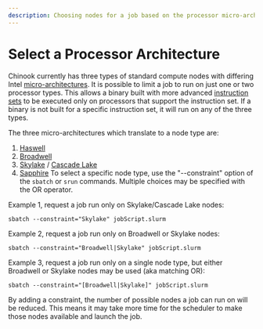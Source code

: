 ```yaml
---
description: Choosing nodes for a job based on the processor micro-architecture.
---
```


# Select a Processor Architecture

Chinook currently has three types of standard compute nodes with differing Intel [micro-architectures](https://en.wikipedia.org/wiki/List_of_Intel_CPU_microarchitectures). It is possible to limit a job to run on just one or two processor types. This allows a binary built with more advanced [instruction sets](https://en.wikipedia.org/wiki/Category:X86_instructions) to be executed only on processors that support the instruction set. If a binary is not built for a specific instruction set, it will run on any of the three types.

The three micro-architectures which translate to a node type are:

1. [Haswell](https://en.wikipedia.org/wiki/Haswell_%28microarchitecture%29)
2. [Broadwell](https://en.wikipedia.org/wiki/Broadwell_%28microarchitecture%29)
3. [Skylake](https://en.wikipedia.org/wiki/Skylake_%28microarchitecture%29) / [Cascade Lake](https://en.wikipedia.org/wiki/Cascade_Lake_%28microarchitecture%29)
4. [Sapphire](https://en.wikipedia.org/wiki/Sapphire_Rapids)
To select a specific node type, use the "--constraint" option of the `sbatch` or `srun` commands. Multiple choices may be specified with the OR operator. 

Example 1, request a job run only on Skylake/Cascade Lake nodes:

```text
sbatch --constraint="Skylake" jobScript.slurm
```

Example 2, request a job run only on Broadwell or Skylake nodes:

```text
sbatch --constraint="Broadwell|Skylake" jobScript.slurm
```

Example 3, request a job run only on a single node type, but either Broadwell or Skylake nodes may be used \(aka matching OR\):

```text
sbatch --constraint="[Broadwell|Skylake]" jobScript.slurm
```

By adding a constraint, the number of possible nodes a job can run on will be reduced. This means it may take more time for the scheduler to make those nodes available and launch the job.

